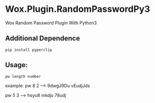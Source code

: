 # Wox.Plugin.RandomPasswordPy3
Wox Random Password Plugin With Python3

## Additional Dependence
```
pip install pyperclip
```

## Usage: 
``` 
pw length number
```
example:
pw 8 2
--> 
9dwgJ9Du
vEudjJds

pw 5 3
-->
hsyu8
mkdjs
78udj
